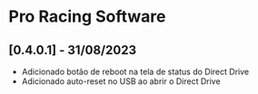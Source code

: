 # Pro Racing Software

## [0.4.0.1] - 31/08/2023

 - Adicionado botão de reboot na tela de status do Direct Drive
 - Adicionado auto-reset no USB ao abrir o Direct Drive